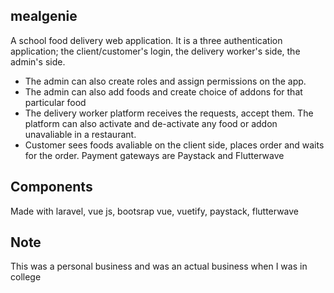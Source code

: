 ## mealgenie
A school food delivery web application. It is a three authentication application; the client/customer's login, the delivery worker's side, the admin's side.
- The admin can also create roles and assign permissions on the app.
- The admin can also add foods and create choice of addons for that particular food
- The delivery worker platform receives the requests, accept them. The platform can also activate and de-activate any food or addon unavaliable in a restaurant.
- Customer sees foods avaliable on the client side, places order and waits for the order. Payment gateways are Paystack and Flutterwave

## Components
Made with laravel, vue js, bootsrap vue, vuetify, paystack, flutterwave
## Note
This was a personal business and was an actual business when I was in college

